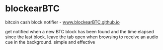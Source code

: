 # blockearBTC

bitcoin cash block notifier - www.blockearBTC.github.io

get notified when a new BTC block has been found and the time elapsed since the last block. leave the tab open when browsing to receive an audio cue in the background. simple and effective
